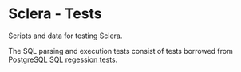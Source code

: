 # Sclera - Tests

Scripts and data for testing Sclera.

The SQL parsing and execution tests consist of tests borrowed from [PostgreSQL SQL regession tests](https://github.com/postgres/postgres/tree/master/src/test/regress/sql).
